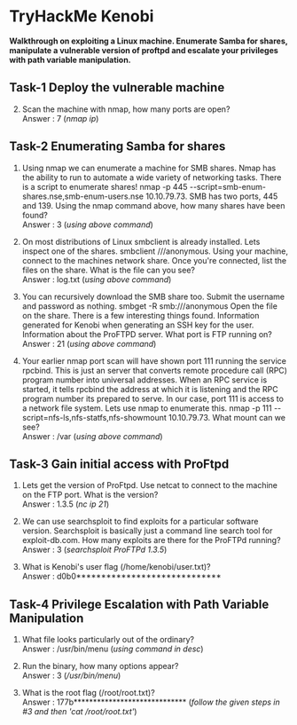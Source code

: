# TryHackMe Kenobi
**Walkthrough on exploiting a Linux machine. Enumerate Samba for shares, manipulate a vulnerable version of proftpd and escalate your privileges with path variable manipulation.**

## Task-1 Deploy the vulnerable machine

2. Scan the machine with nmap, how many ports are open?<br>
Answer : 7 (*nmap ip*)

## Task-2 Enumerating Samba for shares

1. Using nmap we can enumerate a machine for SMB shares. Nmap has the ability to run to automate a wide variety of networking tasks. There is a script to enumerate shares! nmap -p 445 --script=smb-enum-shares.nse,smb-enum-users.nse 10.10.79.73. SMB has two ports, 445 and 139. Using the nmap command above, how many shares have been found?<br>
Answer : 3 (*using above command*)

2. On most distributions of Linux smbclient is already installed. Lets inspect one of the shares. smbclient //<ip>/anonymous. Using your machine, connect to the machines network share. Once you're connected, list the files on the share. What is the file can you see?<br>
Answer : log.txt (*using above command*)

3. You can recursively download the SMB share too. Submit the username and password as nothing. smbget -R smb://<ip>/anonymous Open the file on the share. There is a few interesting things found. Information generated for Kenobi when generating an SSH key for the user. Information about the ProFTPD server. What port is FTP running on?<br>
Answer : 21 (*using above command*)

4. Your earlier nmap port scan will have shown port 111 running the service rpcbind. This is just an server that converts remote procedure call (RPC) program number into universal addresses. When an RPC service is started, it tells rpcbind the address at which it is listening and the RPC program number its prepared to serve. In our case, port 111 is access to a network file system. Lets use nmap to enumerate this. nmap -p 111 --script=nfs-ls,nfs-statfs,nfs-showmount 10.10.79.73. What mount can we see?<br>
Answer : /var (*using above command*)

## Task-3 Gain initial access with ProFtpd

1. Lets get the version of ProFtpd. Use netcat to connect to the machine on the FTP port. What is the version?<br>
Answer : 1.3.5 (*nc ip 21*)

2. We can use searchsploit to find exploits for a particular software version. Searchsploit is basically just a command line search tool for exploit-db.com. How many exploits are there for the ProFTPd running?<br>
Answer : 3 (*searchsploit ProFTPd 1.3.5*)

5. What is Kenobi's user flag (/home/kenobi/user.txt)?<br>
Answer : d0b0*****************************

## Task-4 Privilege Escalation with Path Variable Manipulation

1. What file looks particularly out of the ordinary? <br>
Answer : /usr/bin/menu (*using command in desc*)

2. Run the binary, how many options appear?<br>
Answer : 3 (*/usr/bin/menu*)

4. What is the root flag (/root/root.txt)?<br>
Answer : 177b***************************** (*follow the given steps in #3 and then 'cat /root/root.txt'*)

